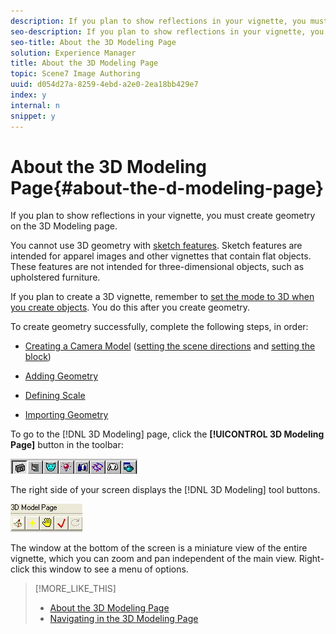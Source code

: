 ```yaml
---
description: If you plan to show reflections in your vignette, you must create geometry on the 3D Modeling page.
seo-description: If you plan to show reflections in your vignette, you must create geometry on the 3D Modeling page.
seo-title: About the 3D Modeling Page
solution: Experience Manager
title: About the 3D Modeling Page
topic: Scene7 Image Authoring
uuid: d054d27a-8259-4ebd-a2e0-2ea18bb429e7
index: y
internal: n
snippet: y
---
```


# About the 3D Modeling Page{#about-the-d-modeling-page}

If you plan to show reflections in your vignette, you must create geometry on the 3D Modeling page.

You cannot use 3D geometry with [sketch features](../../c-vat-work-sketch-pg/c-vat-abt-sketch-pg/c-vat-abt-sketch-pg.md#concept-7e6bb452319c45ea9663920dd2f06d85). Sketch features are intended for apparel images and other vignettes that contain flat objects. These features are not intended for three-dimensional objects, such as upholstered furniture.

If you plan to create a 3D vignette, remember to [set the mode to 3D when you create objects](../../c-vat-obj-pg/c-vat-create-grps-obj/t-vat-create-3d-obj.md#task-adac1e1e26024993aa97ed6c7e87c084). You do this after you create geometry.

To create geometry successfully, complete the following steps, in order:

* [Creating a Camera Model](../../c-vat-3d-mod-pg/c-vat-create-geo/t-vat-cam-mod.md#task-fc39ab753bb248c7a8f86fb27594412e) ([setting the scene directions](../../c-vat-3d-mod-pg/c-vat-create-geo/t-vat-set-scene-dir.md#task-ee5d6e4c19e245bd84889f00998a4b85) and [setting the block](../../c-vat-3d-mod-pg/c-vat-create-geo/t-vat-set-block.md#task-383646d12ec14e84b47d75fad4489175)) 

* [Adding Geometry](../../c-vat-3d-mod-pg/c-vat-create-geo/t-vat-add-geo.md#task-21871477506a4daaa695d638cc159dc0) 
* [Defining Scale](../../c-vat-3d-mod-pg/c-vat-create-geo/t-vat-def-3d-scale.md#task-7938e8b9590543a78d48b678d2d26ba9) 
* [Importing Geometry](../../c-vat-obj-pg/c-vat-abt-obj-pg/t-vat-imp-geo.md#task-a6681c3260ee4a57a177366095981ddc)

To go to the [!DNL 3D Modeling] page, click the **[!UICONTROL 3D Modeling Page]** button in the toolbar:

![](assets/3d.png)

The right side of your screen displays the [!DNL 3D Modeling] tool buttons.

![](assets/modeling.png)

The window at the bottom of the screen is a miniature view of the entire vignette, which you can zoom and pan independent of the main view. Right-click this window to see a menu of options. 

>[!MORE_LIKE_THIS]
>
>* [About the 3D Modeling Page](../../c-vat-3d-mod-pg/c-vat-abt-3d-mod-pg/c-vat-abt-3d-mod-pg.md#concept-93553c563c534d839a5cf0f2aafa70ee)
>* [Navigating in the 3D Modeling Page](../../c-vat-3d-mod-pg/c-vat-abt-3d-mod-pg/r-vat-nav-3d-mod-pg.md#reference-897e38ea1865404e849c216391306c36)
